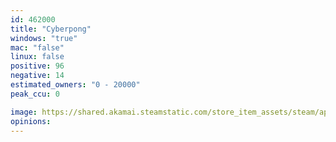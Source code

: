 ```yaml
---
id: 462000
title: "Cyberpong"
windows: "true"
mac: "false"
linux: false
positive: 96
negative: 14
estimated_owners: "0 - 20000"
peak_ccu: 0

image: https://shared.akamai.steamstatic.com/store_item_assets/steam/apps/462000/header.jpg?t=1494513245
opinions:
---
```

